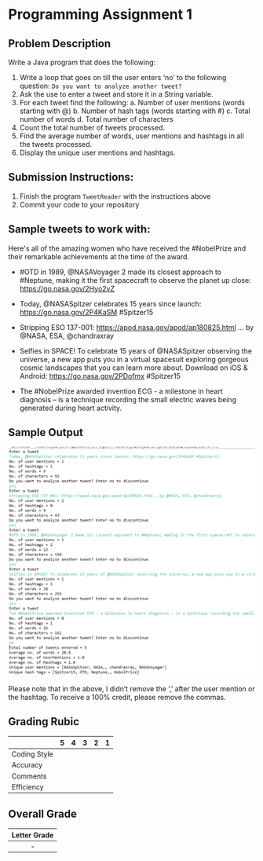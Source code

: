 
# Programming Assignment 1

## Problem Description

Write a Java program that does the following:

1. Write a loop that goes on till the user enters ‘no’ to the following question:
`Do you want to analyze another tweet?`
2. Ask the use to enter a tweet and store it in a String variable.
3. For each tweet find the following:
a. Number of user mentions (words starting with @)
b. Number of hash tags (words starting with #)
c. Total number of words
d. Total number of characters
4. Count the total number of tweets processed.
5. Find the average number of words, user mentions and hashtags in all the tweets processed.
6. Display the unique user mentions and hashtags.

## Submission Instructions:

1. Finish the program `TweetReader` with the instructions above
2. Commit your code to your repository

## Sample tweets to work with:

Here's all of the amazing women who have received the #NobelPrize and their remarkable
achievements at the time of the award.
 
 * \#OTD in 1989, @NASAVoyager 2 made its closest approach to #Neptune, making it the first
spacecraft to observe the planet up close: https://go.nasa.gov/2Hyo2vZ


* Today, @NASASpitzer celebrates 15 years since launch: https://go.nasa.gov/2P4KaSM
\#Spitzer15


* Stripping ESO 137-001: https://apod.nasa.gov/apod/ap180825.html … by @NASA, ESA,
@chandraxray


* Selfies in SPACE! To celebrate 15 years of @NASASpitzer observing the universe, a new app
puts you in a virtual spacesuit exploring gorgeous cosmic landscapes that you can learn more
about. Download on iOS & Android: https://go.nasa.gov/2PDofmx \#Spitzer15


* The #NobelPrize awarded invention ECG - a milestone in heart diagnosis – is a technique
recording the small electric waves being generated during heart activity.

## Sample Output

![Tweetreader Sample Output](../../../../../../../../images/TweetSampleOutput.png)

Please note that in the above, I didn’t remove the ‘,’ after the user mention or the hashtag.
To receive a 100% credit, please remove the commas. 

## Grading Rubic

|               |  5  |  4  |  3  |  2  |  1  |
|---------------|:---:|:---:|:---:|:---:|:---:|
| Coding Style  |     |     |     |     |     |
| Accuracy      |     |     |     |     |     |
| Comments      |     |     |     |     |     |
| Efficiency    |     |     |     |     |     |

## Overall Grade

| Letter Grade   |
|:--------------:|
|     -          |